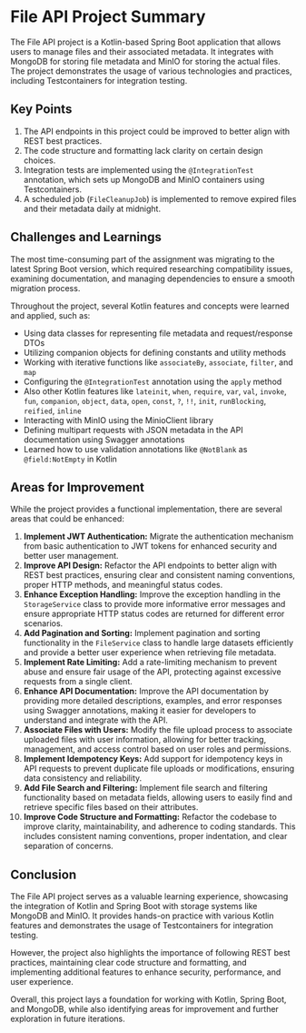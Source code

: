 # File API Project Summary

The File API project is a Kotlin-based Spring Boot application that allows users to manage files and their associated
metadata. It integrates with MongoDB for storing file metadata and MinIO for storing the actual files. The project
demonstrates the usage of various technologies and practices, including Testcontainers for integration testing.

## Key Points

1. The API endpoints in this project could be improved to better align with REST best practices.
2. The code structure and formatting lack clarity on certain design choices.
3. Integration tests are implemented using the `@IntegrationTest` annotation, which sets up MongoDB and MinIO containers
   using Testcontainers.
4. A scheduled job (`FileCleanupJob`) is implemented to remove expired files and their metadata daily at midnight.

## Challenges and Learnings

The most time-consuming part of the assignment was migrating to the latest Spring Boot version, which required
researching compatibility issues, examining documentation, and managing dependencies to ensure a smooth migration
process.

Throughout the project, several Kotlin features and concepts were learned and applied, such as:

* Using data classes for representing file metadata and request/response DTOs
* Utilizing companion objects for defining constants and utility methods
* Working with iterative functions like `associateBy`, `associate`, `filter`, and `map`
* Configuring the `@IntegrationTest` annotation using the `apply` method
* Also other Kotlin features
  like `lateinit`, `when`, `require`, `var`, `val`, `invoke`, `fun`, `companion`, `object`, `data`, `open`, `const`, `?`, `!!`, `init`, `runBlocking`, `reified`, `inline`
* Interacting with MinIO using the MinioClient library
* Defining multipart requests with JSON metadata in the API documentation using Swagger annotations
* Learned how to use validation annotations like `@NotBlank` as `@field:NotEmpty` in Kotlin

## Areas for Improvement

While the project provides a functional implementation, there are several areas that could be enhanced:

1. **Implement JWT Authentication:** Migrate the authentication mechanism from basic authentication to JWT tokens for
   enhanced security and better user management.
2. **Improve API Design:** Refactor the API endpoints to better align with REST best practices, ensuring clear and
   consistent naming conventions, proper HTTP methods, and meaningful status codes.
3. **Enhance Exception Handling:** Improve the exception handling in the `StorageService` class to provide more
   informative error messages and ensure appropriate HTTP status codes are returned for different error scenarios.
4. **Add Pagination and Sorting:** Implement pagination and sorting functionality in the `FileService` class to handle
   large datasets efficiently and provide a better user experience when retrieving file metadata.
5. **Implement Rate Limiting:** Add a rate-limiting mechanism to prevent abuse and ensure fair usage of the API,
   protecting against excessive requests from a single client.
6. **Enhance API Documentation:** Improve the API documentation by providing more detailed descriptions, examples, and
   error responses using Swagger annotations, making it easier for developers to understand and integrate with the API.
7. **Associate Files with Users:** Modify the file upload process to associate uploaded files with user information,
   allowing for better tracking, management, and access control based on user roles and permissions.
8. **Implement Idempotency Keys:** Add support for idempotency keys in API requests to prevent duplicate file uploads or
   modifications, ensuring data consistency and reliability.
9. **Add File Search and Filtering:** Implement file search and filtering functionality based on metadata fields,
   allowing users to easily find and retrieve specific files based on their attributes.
10. **Improve Code Structure and Formatting:** Refactor the codebase to improve clarity, maintainability, and adherence
    to coding standards. This includes consistent naming conventions, proper indentation, and clear separation of
    concerns.

## Conclusion

The File API project serves as a valuable learning experience, showcasing the integration of Kotlin and Spring Boot with
storage systems like MongoDB and MinIO. It provides hands-on practice with various Kotlin features and demonstrates the
usage of Testcontainers for integration testing.

However, the project also highlights the importance of following REST best practices, maintaining clear code structure
and formatting, and implementing additional features to enhance security, performance, and user experience.

Overall, this project lays a foundation for working with Kotlin, Spring Boot, and MongoDB, while also identifying areas
for improvement and further exploration in future iterations.
